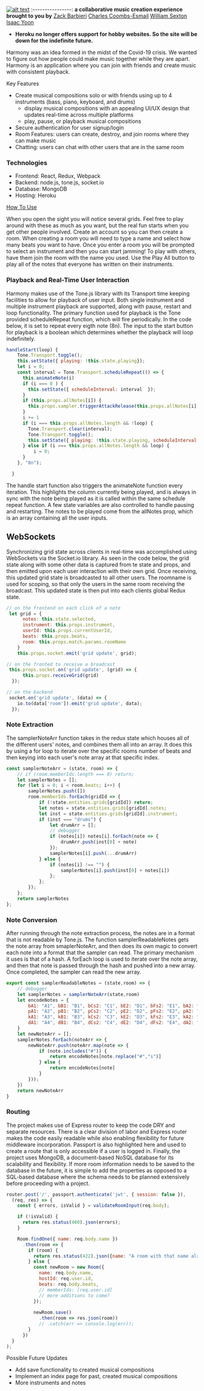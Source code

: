 [![alt text](https://github.com/isaac-yoon/harmony/blob/master/frontend/public/harmony_logo.png "Go to Harmony")](https://harmonic-music.herokuapp.com/)
:----------------:
**a collaborative music creation experience brought to you by**
[Zack Barbieri](https://github.com/iProgYou/)
[Charles Coombs-Esmail](https://github.com/ccoombsesmail)
[William Sexton](https://github.com/williamsexton/)
[Isaac Yoon](https://github.com/isaac-yoon)

* <strong>Heroku no longer offers support for hobby websites. So the site will be down for the indefinite future.</strong>

Harmony was an idea formed in the midst of the Covid-19 crisis. We wanted to figure out how people could make music together while they are apart. Harmony is an application where you can join with friends and create music with consistent playback.  

Key Features
* Create musical compositions solo or with friends using up to 4 instruments (bass, piano, keyboard, and drums)
  - display musical compositions with an appealing UI/UX design that updates real-time across multiple platforms
  - play, pause, or playback musical compositions
* Secure authentication for user signup/login
* Room Features: users can create, destroy, and join rooms where they can make music
* Chatting: users can chat with other users that are in the same room

### Technologies

- Frontend: React, Redux, Webpack
- Backend: node.js, tone.js, socket.io
- Database: MongoDB
- Hosting: Heroku


[How To Use](https://www.youtube.com/watch?v=mPL3O47iZsg)

When you open the sight you will notice several grids. Feel free to play around with these as much as you want, but the real fun starts when you get other people involved. Create an account so you can then create a room. When creating a room you will need to type a name and select how many beats you want to have. Once you enter a room you will be prompted to select an instrument and then you can start jamming! To play with others, have them join the room with the name you used. Use the Play All button to play all of the notes that everyone has written on their instruments.

<!-- Under the Hood -->

### Playback and Real-Time User Interaction

Harmony makes use of the Tone.js library with its Transport time keeping facilities to allow for playback of user input. Both single instrument and multiple instrument playback are supported, along with pause, restart and loop functionality. The primary function used for playback is the Tone provided scheduleRepeat function, which will fire periodically. In the code below, it is set to repeat every eigth note (8n). The input to the start button for playback is a boolean which determines whether the playback will loop indefinitely.

```javascript
handleStart(loop) {
    Tone.Transport.toggle();
    this.setState({ playing: !this.state.playing});
    let i = 0;
    const interval = Tone.Transport.scheduleRepeat(() => {
      this.animateNote(i)
      if (i === 0 ) {
        this.setState({ scheduleInterval: interval  });
      }
      if (this.props.allNotes[i]) {
        this.props.sampler.triggerAttackRelease(this.props.allNotes[i], "8n");
      }
      i += 1
      if (i === this.props.allNotes.length && !loop) {
        Tone.Transport.clear(interval);
        Tone.Transport.toggle();
        this.setState({ playing: !this.state.playing, scheduleInterval: null, pauseNote: 0, pauseInt: null });   
      } else if (i === this.props.allNotes.length && loop) {
          i = 0;
      }
    }, "8n");

  }
```
The handle start function also triggers the animateNote function every iteration. This highlights the column currently being played, and is always in sync with the note being played as it is called within the same schedule repeat function. A few state variables are also controlled to handle pausing and restarting. The notes to be played come from the allNotes prop, which is an array containing all the user inputs.

## WebSockets

Synchronizing grid state across clients in real-time was accomplished using WebSockets via the Socket.io library. As seen in the code below, the grid state along with some other data is captured from te state and props, and then emitted upon each user interaction with their own grid. Once receiving, this updated grid state is broadcasted to all other users. The roomname is used for scoping, so that only the users in the same room receiving the broadcast. This updated state is then put into each clients global Redux state.

```javascript
// on the frontend on each click of a note
 let grid = {
      notes: this.state.selected,
      instrument: this.props.instrument,
      userId: this.props.currentUserId,
      beats: this.props.beats,
      room: this.props.match.params.roomName
    }
    this.props.socket.emit('grid update', grid);

// on the fronted to receive a broadcast
 this.props.socket.on('grid update', (grid) => {
      this.props.receiveGrid(grid)
  });

// on the backend
 socket.on('grid update', (data) => {
    io.to(data['room']).emit('grid update', data);
  });

```
### Note Extraction 

The samplerNoteArr function takes in the redux state which houses all of the different users' notes, and combines them all into an array. It does this by using a for loop to iterate over the specific rooms number of beats and then keying into each user's note array at that specific index. 

```javascript
const samplerNoteArr = (state, room) => {
    // if (room.memberIds.length === 0) return;
    let samplerNotes = [];
    for (let i = 0; i < room.beats; i++) {
        samplerNotes.push([])
        room.memberIds.forEach(gridId => {
            if (!state.entities.grids[gridId]) return;
            let notes = state.entities.grids[gridId].notes;
            let inst = state.entities.grids[gridId].instrument;
            if (inst === "drums") {
                let drumArr = [];
                // debugger
                if (notes[i]) notes[i].forEach(note => {
                    drumArr.push(inst[0] + note)
                });
                samplerNotes[i].push(...drumArr)
            } else {
                if (notes[i] !== "") {
                    samplerNotes[i].push(inst[0] + notes[i])
                };
            };
        });
    };
    return samplerNotes
};
```
### Note Conversion

After running through the note extraction process, the notes are in a format that is not readable by Tone.js. The function samplerReadableNotes gets the note array from smaplerNoteArr, and then does its own magic to convert each note into a format that the sampler can read. The primary mechanism it uses is that of a hash. A forEach loop is used to iterate over the note array, and then that note is passed through the hash and pushed into a new array. Once completed, the sampler can read the new array.

```javascript
export const samplerReadableNotes = (state,room) => {
    // debugger
    let samplerNotes = samplerNoteArr(state,room)
    let encodeNotes = {
        bA1: "A1", bB1: "B1", bCs2: "C1", bE2: "D1", bFs2: "E1", bA2: "F1", 
        pA1: "A2", pB1: "B2", pCs2: "C2", pE2: "D2", pFs2: "E2", pA2: "F2",
        kA1: "A3", kB1: "B3", kCs2: "C3", kE2: "D3", kFs2: "E3", kA2: "F3", 
        dA1: "A4", dB1: "B4", dCs2: "C4", dE2: "D4", dFs2: "E4", dA2: "F4"
    }
    let newNoteArr = []; 
    samplerNotes.forEach(noteArr => {
        newNoteArr.push(noteArr.map(note => {
            if (note.includes("#")) {
                return encodeNotes[note.replace("#","s")]
            } else {
                return encodeNotes[note]
            }
        }));
    })
    return newNoteArr
}
```
### Routing

The project makes use of Express router to keep the code DRY and separate resources. There is a clear division of labor and Express router makes the code easily readable while also enabling flexibility for future middleware incorporation. Passport is also highlighted here and used to create a route that is only accessible if a user is logged in.
Finally, the project uses MongoDB, a document-based NoSQL database for its scalability and flexibility. If more room information needs to be saved to the database in the future, it is simple to add the properties as opposed to a SQL-based database where the schema needs to be planned extensively before proceeding with a project.
```javascript
router.post('/', passport.authenticate('jwt', { session: false }), 
  (req, res) => {
    const { errors, isValid } = validateRoomInput(req.body);

    if (!isValid) {
      return res.status(400).json(errors);
    }

    Room.findOne({ name: req.body.name })
      .then(room => {
        if (room) {
          return res.status(422).json({name: "A room with that name already exists" })
        } else {
          const newRoom = new Room({
            name: req.body.name,
            hostId: req.user.id,
            beats: req.body.beats,
            // memberIds: [req.user.id]
            // more additions to come?
          });
      
          newRoom.save()
            .then(room => res.json(room))
            // .catch(err => console.log(err));
        }
      })
  }
);
```

Possible Future Updates
* Add save functionality to created musical compositions
* Implement an index page for past, created musical compositions
* More instruments and notes

